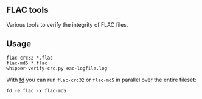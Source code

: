 ## FLAC tools

Various tools to verify the integrity of FLAC files.

## Usage

    flac-crc32 *.flac
    flac-md5 *.flac
    whipper-verify-crc.py eac-logfile.log

With [fd] you can run `flac-crc32` or `flac-md5` in parallel over the entire fileset:

    fd -e flac -x flac-md5

[fd]: https://github.com/sharkdp/fd
